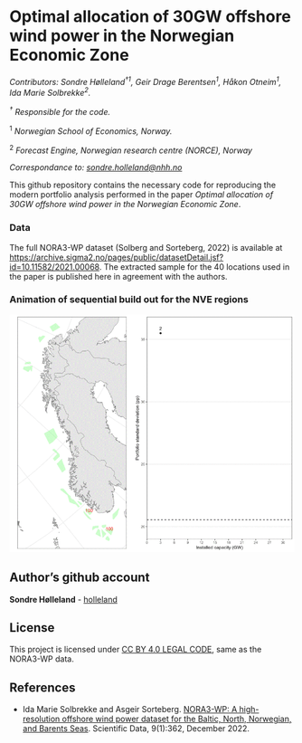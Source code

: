 Optimal allocation of 30GW offshore wind power in the Norwegian Economic
Zone
================

*Contributors: Sondre Hølleland<sup>†1</sup>, Geir Drage
Berentsen<sup>1</sup>, Håkon Otneim<sup>1</sup>, Ida Marie
Solbrekke<sup>2</sup>.*

*<sup>†</sup> Responsible for the code.*

<sup>1</sup> *Norwegian School of Economics, Norway.*

<sup>2</sup> *Forecast Engine, Norwegian research centre (NORCE),
Norway*

*Correspondance to: <sondre.holleland@nhh.no>*

This github repository contains the necessary code for reproducing the
modern portfolio analysis performed in the paper *Optimal allocation of
30GW offshore wind power in the Norwegian Economic Zone*.

### Data

The full NORA3-WP dataset (Solberg and Sorteberg, 2022) is available at
<https://archive.sigma2.no/pages/public/datasetDetail.jsf?id=10.11582/2021.00068>.
The extracted sample for the 40 locations used in the paper is published
here in agreement with the authors.

### Animation of sequential build out for the NVE regions

![](output/sequential_buildout_animation.gif)

## Author’s github account

**Sondre Hølleland** - [holleland](https://github.com/holleland)

## License

This project is licensed under [CC BY 4.0 LEGAL
CODE](https://creativecommons.org/licenses/by/4.0/legalcode), same as
the NORA3-WP data.

## References

- Ida Marie Solbrekke and Asgeir Sorteberg. [NORA3-WP: A high-resolution
  offshore wind power dataset for the Baltic, North, Norwegian, and
  Barents Seas](https://www.nature.com/articles/s41597-022-01451-x).
  Scientific Data, 9(1):362, December 2022.
